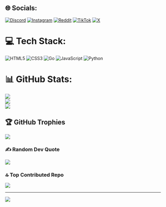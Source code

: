 
## 🌐 Socials:
[![Discord](https://img.shields.io/badge/Discord-%237289DA.svg?logo=discord&logoColor=white)](https://discord.gg/jnaYaSH2aW) [![Instagram](https://img.shields.io/badge/Instagram-%23E4405F.svg?logo=Instagram&logoColor=white)](https://instagram.com/louissiu1) [![Reddit](https://img.shields.io/badge/Reddit-%23FF4500.svg?logo=Reddit&logoColor=white)](https://reddit.com/user/HahaLouisOmg) [![TikTok](https://img.shields.io/badge/TikTok-%23000000.svg?logo=TikTok&logoColor=white)](https://tiktok.com/@krunkergurus) [![X](https://img.shields.io/badge/X-black.svg?logo=X&logoColor=white)](https://x.com/krunkergurus) 

# 💻 Tech Stack:
![HTML5](https://img.shields.io/badge/html5-%23E34F26.svg?style=for-the-badge&logo=html5&logoColor=white) ![CSS3](https://img.shields.io/badge/css3-%231572B6.svg?style=for-the-badge&logo=css3&logoColor=white) ![Go](https://img.shields.io/badge/go-%2300ADD8.svg?style=for-the-badge&logo=go&logoColor=white) ![JavaScript](https://img.shields.io/badge/javascript-%23323330.svg?style=for-the-badge&logo=javascript&logoColor=%23F7DF1E) ![Python](https://img.shields.io/badge/python-3670A0?style=for-the-badge&logo=python&logoColor=ffdd54)
# 📊 GitHub Stats:
![](https://github-readme-stats.vercel.app/api?username=louissiu198&theme=dark&hide_border=false&include_all_commits=false&count_private=false)<br/>
![](https://github-readme-streak-stats.herokuapp.com/?user=louissiu198&theme=dark&hide_border=false)<br/>
![](https://github-readme-stats.vercel.app/api/top-langs/?username=louissiu198&theme=dark&hide_border=false&include_all_commits=false&count_private=false&layout=compact)

## 🏆 GitHub Trophies
![](https://github-profile-trophy.vercel.app/?username=louissiu198&theme=radical&no-frame=false&no-bg=true&margin-w=4)

### ✍️ Random Dev Quote
![](https://quotes-github-readme.vercel.app/api?type=horizontal&theme=radical)

### 🔝 Top Contributed Repo
![](https://github-contributor-stats.vercel.app/api?username=louissiu198&limit=5&theme=dark&combine_all_yearly_contributions=true)

---
[![](https://visitcount.itsvg.in/api?id=louissiu198&icon=0&color=0)](https://visitcount.itsvg.in)

<!-- Proudly created with GPRM ( https://gprm.itsvg.in ) -->
